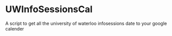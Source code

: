 UWInfoSessionsCal
=================

A script to get all the university of waterloo infosessions date to your google calender
